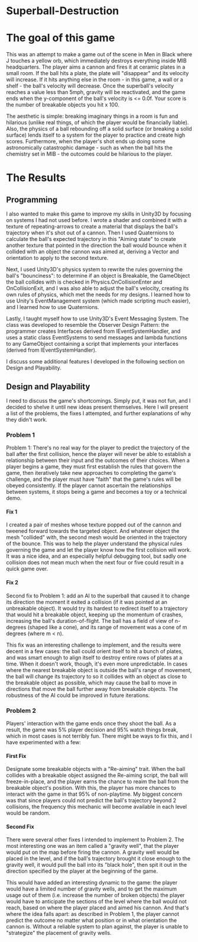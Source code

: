 # Superball-Destruction

<h1>The goal of this game</h1>

This was an attempt to make a game out of the scene in Men in Black where J touches a yellow orb, which immediately destroys everything inside MIB headquarters. The player aims a cannon and fires it at ceramic plates in a small room. If the ball hits a plate, the plate will "disappear" and its velocity will increase. If it hits anything else in the room - in this game, a wall or a shelf - the ball's velocity will decrease. Once the superball's velocity reaches a value less than 5mph, gravity will be reactivated, and the game ends when the y-component of the ball's velocity is <= 0.0f. Your score is the number of breakable objects you hit x 100.

The aesthetic is simple: breaking imaginary things in a room is fun and hilarious (unlike real things, of which the player would be financially liable). Also,  the physics of a ball rebounding off a solid surface (or breaking a solid surface) lends itself to a system for the player to practice and create high scores. Furthermore, when the player's shot ends up doing some astronomically catastrophic damage - such as when the ball hits the chemistry set in MIB - the outcomes could be hilarious to the player.

<h1>The Results</h1>

<h2>Programming</h2>

I also wanted to make this game to improve my skills in Unity3D by focusing on systems I had not used before. I wrote a shader and combined it with a texture of repeating-arrows to create a material that displays the ball's trajectory when it's shot out of a cannon. Then I used Quaternions to calculate the ball's expected trajectory in this "Aiming state" to create another texture that pointed in the direction the ball would bounce when it collided with an object the cannon was aimed at, deriving a Vector and orientation to apply to the second texture.

Next, I used Unity3D's physics system to rewrite the rules governing the ball's "bounciness": to determine if an object is Breakable, the GameObject the ball collides with is checked in Physics.OnCollisionEnter and OnCollisionExit, and I was also able to adjust the ball's velocity, creating its own rules of physics, which met the needs for my designs. I learned how to use Unity's EventManagement system (which made scripting much easier), and I learned how to use Quaternions.

Lastly, I taught myself how to use Unity3D's Event Messaging System. The class was developed to resemble the Observer Design Pattern: the programmer creates Interfaces derived from IEventSystemHandler, and uses a static class EventSystems to send messages and lambda functions to any GameObject containing a script that implements your interfaces (derived from IEventSystemHandler).

I discuss some additional features I developed in the following section on Design and Playability.

<h2>Design and Playability</h2>

I need to discuss the game's shortcomings. Simply put, it was not fun, and I decided to shelve it until new ideas present themselves. Here I will present a list of the problems, the fixes I attempted, and further explanations of why they didn't work.

<h3>Problem 1</h3>

Problem 1: There's no real way for the player to predict the trajectory of the ball after the first collision, hence the player will never be able to establish a relationship between their input and the outcomes of their choices. When a player begins a game, they must first establish the rules that govern the game, then iteratively take new approaches to completing the game's challenge, and the player must have "faith" that the game's rules will be obeyed consistently. If the player cannot ascertain the relationships between systems, it stops being a game and becomes a toy or a technical demo.

<h4>Fix 1</h4>

I created a pair of meshes whose texture popped out of the cannon and tweened forward towards the targeted object. And whatever object the mesh "collided" with, the second mesh would be oriented in the trajectory of the bounce. This was to help the player understand the physical rules governing the game and let the player know how the first collision will work. It was a nice idea, and an especially helpful debugging tool, but sadly one collision does not mean much when the next four or five could result in a quick game over.

<h4>Fix 2</h4>

Second fix to Problem 1: add an AI to the superball that caused it to change its direction the moment it exited a collision (if it was pointed at an unbreakable object). It would try its hardest to redirect itself to a trajectory that would hit a breakable object, keeping up the momentum of crashes, increasing the ball's duration-of-flight. The ball has a field of view of n-degrees (shaped like a cone), and its range of movement was a cone of m degrees (where m < n).

This fix was an interesting challenge to implement, and the results were decent in a few cases: the ball could orient itself to hit a bunch of plates, and was smart enough to align itself to destroy entire rows of plates at a time. When it doesn't work, though, it's even more unpredictable. In cases where the nearest breakable object is outside the ball's range of movement, the ball will change its trajectory to so it collides with an object as close to the breakable object as possible, which may cause the ball to move in directions that move the ball further away from breakable objects. The robustness of the AI could be improved in future iterations.

<h3>Problem 2</h3>

Players' interaction with the game ends once they shoot the ball. As a result, the game was 5% player decision and 95% watch things break, which in most cases is not terribly fun. There might be ways to fix this, and I have experimented with a few:

<h4>First Fix</h4>

Designate some breakable objects with a "Re-aiming" trait. When the ball collides with a breakable object assigned the Re-aiming script, the ball will freeze-in-place, and the player earns the chance to reaim the ball from the breakable object's position. With this, the player has more chances to interact with the game in that 95% of non-playtime. My biggest concern was that since players could not predict the ball's trajectory beyond 2 collisions, the frequency this mechanic will become available in each level would be random.

<h4>Second Fix</h4>

There were several other fixes I intended to implement to Problem 2. The most interesting one was an item called a "gravity well", that the player would put on the map before firing the cannon. A gravity well would be placed in the level, and if the ball's trajectory brought it close enough to the gravity well, it would pull the ball into its "black hole", then spit it out in the direction specified by the player at the beginning of the game.

This would have added an interesting dynamic to the game: the player would have a limited number of gravity wells, and to get the maximum usage out of them (i.e. increase the number of broken objects) the player would have to anticipate the sections of the level where the ball would not reach, based on where the player placed and aimed his cannon. And that's where the idea falls apart: as described in Problem 1, the player cannot predict the outcome no matter what position or in what orientation the cannon is. Without a reliable system to plan against, the player is unable to "strategize" the placement of gravity wells.
